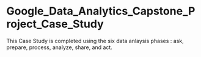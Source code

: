 # Google_Data_Analytics_Capstone_Project_Case_Study
This Case Study is completed using the  six data anlaysis phases : ask, prepare, process, analyze, share, and act.
